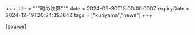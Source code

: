 +++
title = """町の決算"""
date = 2024-09-30T15:00:00.000Z
expiryDate = 2024-12-19T20:24:39.164Z
tags = ["kuriyama","news"]
+++


[[source]](https://www.town.kuriyama.hokkaido.jp/soshiki/32/595.html)
